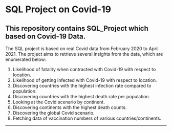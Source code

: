 # SQL Project on Covid-19
## This repository contains SQL_Project which based on Covid-19 Data.

The SQL project is based on real Covid data from February 2020 to April 2021. The project aims to retrieve several insights from the data, which are enumerated below:

1) Likelihood of fatality when contracted with Covid-19 with respect to location.
2) Likelihood of getting infected with Covid-19 with respect to location.
3) Discovering countries with the highest infection rate compared to population.
4) Discovering countries with the highest death rate per population.
5) Looking at the Covid scenario by continent.
6) Discovering continents with the highest death counts.
7) Discovering the global Covid scenario.
8) Fetching data of vaccination numbers of various countries/continents.
------------------------------------------------------------------------------------------------
